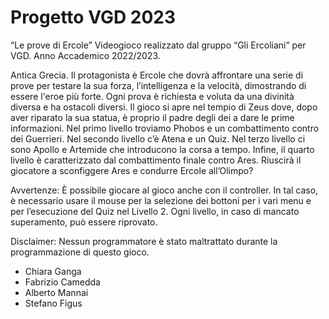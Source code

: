 # Progetto VGD 2023

“Le prove di Ercole”
Videogioco realizzato dal gruppo “Gli Ercoliani” per VGD. Anno Accademico 2022/2023.

Antica Grecia. Il protagonista è Ercole che dovrà affrontare una serie di prove per testare la sua forza, l’intelligenza e la velocità, dimostrando di essere l'eroe più forte. Ogni prova è richiesta e voluta da una divinità diversa e ha ostacoli diversi. Il gioco si apre nel tempio di Zeus dove, dopo aver riparato la sua statua, è proprio il padre degli dei a dare le prime informazioni. 
Nel primo livello troviamo Phobos e un combattimento contro dei Guerrieri. Nel secondo livello c’è Atena e un Quiz. Nel terzo livello ci sono Apollo e Artemide che introducono la corsa a tempo. Infine, il quarto livello è caratterizzato dal combattimento finale contro Ares.
Riuscirà il giocatore a sconfiggere Ares e condurre Ercole all’Olimpo?

Avvertenze:
È possibile giocare al gioco anche con il controller. In tal caso, è necessario usare il mouse per la selezione dei bottoni per i vari menu e per l’esecuzione del Quiz nel Livello 2.
Ogni livello, in caso di mancato superamento, può essere riprovato.

Disclaimer:
Nessun programmatore è stato maltrattato durante la programmazione di questo gioco.

- Chiara Ganga
- Fabrizio Camedda
- Alberto Mannai
- Stefano Figus

